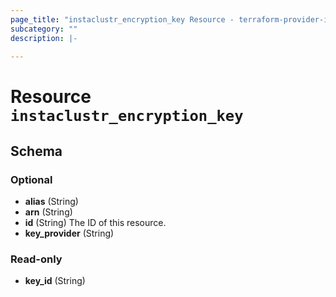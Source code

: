 ```yaml
---
page_title: "instaclustr_encryption_key Resource - terraform-provider-instaclustr"
subcategory: ""
description: |-
  
---
```


# Resource `instaclustr_encryption_key`





## Schema

### Optional

- **alias** (String)
- **arn** (String)
- **id** (String) The ID of this resource.
- **key_provider** (String)

### Read-only

- **key_id** (String)


